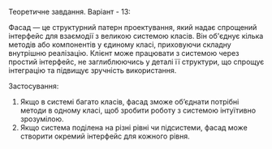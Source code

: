 Теоретичне завдання. Варіант - 13:

Фасад — це структурний патерн проектування, який надає спрощений інтерфейс для взаємодії з великою системою класів. Він об'єднує кілька методів або компонентів у єдиному класі, приховуючи складну внутрішню реалізацію. Клієнт може працювати з системою через простий інтерфейс, не заглиблюючись у деталі її структури, що спрощує інтеграцію та підвищує зручність використання.

Застосування:
1. Якщо в системі багато класів, фасад зможе об’єднати потрібні методи в одному класі, щоб зробити роботу з системою інтуїтивно зрозумілою.
2. Якщо система поділена на різні рівні чи підсистеми, фасад може створити окремий інтерфейс для кожного рівня.
